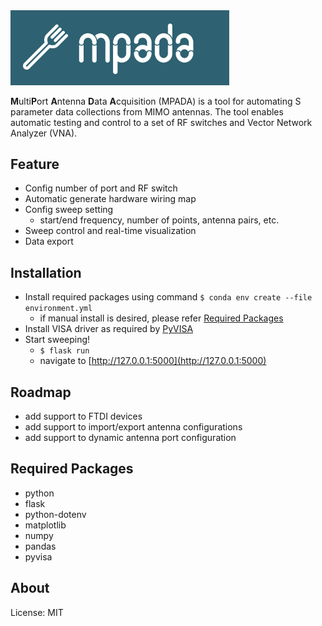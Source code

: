 
<img src="static/img/cover.png" alt="MPADA" class="center" width="350">

**M**ulti**P**ort **A**ntenna **D**ata **A**cquisition (MPADA) is a tool for automating S parameter data collections from MIMO antennas.
The tool enables automatic testing and control to a set of RF switches and Vector Network Analyzer (VNA).

## Feature

- Config number of port and RF switch
- Automatic generate hardware wiring map
- Config sweep setting 
    - start/end frequency, number of points, antenna pairs, etc.
- Sweep control and real-time visualization
- Data export

## Installation

- Install required packages using command ```$ conda env create --file environment.yml```
    - if manual install is desired, please refer [Required Packages](#Required--Packages)
- Install VISA driver as required by [PyVISA](https://pyvisa.readthedocs.io/en/latest/introduction/configuring.html)
- Start sweeping!
    - ```$ flask run```
    - navigate to [http://127.0.0.1:5000](http://127.0.0.1:5000)

## Roadmap 

- add support to FTDI devices
- add support to import/export antenna configurations
- add support to dynamic antenna port configuration

## Required Packages

- python
- flask
- python-dotenv
- matplotlib
- numpy
- pandas
- pyvisa

## About

License: MIT